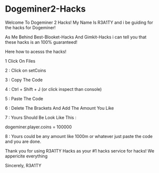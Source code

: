 # Dogeminer2-Hacks
Welcome To Dogeminer 2 Hacks! My Name Is R3A1TY and i be guiding for the hacks for Dogeminer!

As Me Behind Best-Blooket-Hacks And Gimkit-Hacks i can tell you that these hacks is an 100% guaranteed!


Here how to acesss the hacks!

1 Click On Files

2 : Click on setCoins

3 : Copy The Code

4 : Ctrl + Shift + J (or click inspect than console)

5 : Paste The Code

6 : Delete The Brackets And Add The Amount You Like 

7 : Yours Should Be Look Like This :

dogeminer.player.coins = 100000

8 : Yours could be any amount like 1000m or whatever just paste the code and you are done.

Thank you for using R3A1TY Hacks as your #1 hacks service for hacks! We appericite everything 

Sincerely,
R3A1TY
